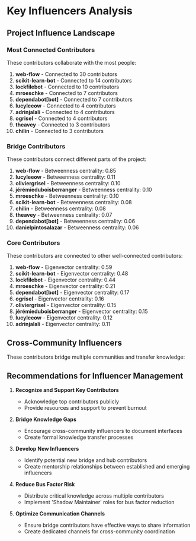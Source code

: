 # Key Influencers Analysis

## Project Influence Landscape

### Most Connected Contributors

These contributors collaborate with the most people:

1. **web-flow** - Connected to 30 contributors
2. **scikit-learn-bot** - Connected to 14 contributors
3. **lockfilebot** - Connected to 10 contributors
4. **mroeschke** - Connected to 7 contributors
5. **dependabot[bot]** - Connected to 7 contributors
6. **lucyleeow** - Connected to 4 contributors
7. **adrinjalali** - Connected to 4 contributors
8. **ogrisel** - Connected to 4 contributors
9. **theavey** - Connected to 3 contributors
10. **chilin** - Connected to 3 contributors

### Bridge Contributors

These contributors connect different parts of the project:

1. **web-flow** - Betweenness centrality: 0.85
2. **lucyleeow** - Betweenness centrality: 0.11
3. **oliviergrisel** - Betweenness centrality: 0.10
4. **jérémieduboisberranger** - Betweenness centrality: 0.10
5. **mroeschke** - Betweenness centrality: 0.10
6. **scikit-learn-bot** - Betweenness centrality: 0.08
7. **chilin** - Betweenness centrality: 0.08
8. **theavey** - Betweenness centrality: 0.07
9. **dependabot[bot]** - Betweenness centrality: 0.06
10. **danielpintosalazar** - Betweenness centrality: 0.06

### Core Contributors

These contributors are connected to other well-connected contributors:

1. **web-flow** - Eigenvector centrality: 0.59
2. **scikit-learn-bot** - Eigenvector centrality: 0.48
3. **lockfilebot** - Eigenvector centrality: 0.44
4. **mroeschke** - Eigenvector centrality: 0.21
5. **dependabot[bot]** - Eigenvector centrality: 0.17
6. **ogrisel** - Eigenvector centrality: 0.16
7. **oliviergrisel** - Eigenvector centrality: 0.15
8. **jérémieduboisberranger** - Eigenvector centrality: 0.15
9. **lucyleeow** - Eigenvector centrality: 0.12
10. **adrinjalali** - Eigenvector centrality: 0.11

## Cross-Community Influencers

These contributors bridge multiple communities and transfer knowledge:


## Recommendations for Influencer Management

1. **Recognize and Support Key Contributors**
   - Acknowledge top contributors publicly
   - Provide resources and support to prevent burnout

2. **Bridge Knowledge Gaps**
   - Encourage cross-community influencers to document interfaces
   - Create formal knowledge transfer processes

3. **Develop New Influencers**
   - Identify potential new bridge and hub contributors
   - Create mentorship relationships between established and emerging influencers

4. **Reduce Bus Factor Risk**
   - Distribute critical knowledge across multiple contributors
   - Implement 'Shadow Maintainer' roles for bus factor reduction

5. **Optimize Communication Channels**
   - Ensure bridge contributors have effective ways to share information
   - Create dedicated channels for cross-community coordination
